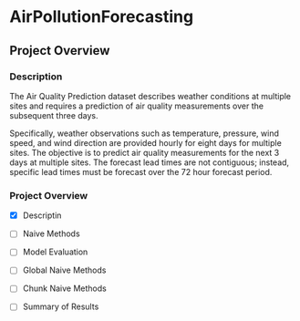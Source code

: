 # AirPollutionForecasting

## Project Overview

### Description

The Air Quality Prediction dataset describes weather conditions at multiple sites and requires a prediction of air quality measurements over the subsequent three days.

Specifically, weather observations such as temperature, pressure, wind speed, and wind direction are provided hourly for eight days for multiple sites. The objective is to predict air quality measurements for the next 3 days at multiple sites. The forecast lead times are not contiguous; instead, specific lead times must be forecast over the 72 hour forecast period.

### Project Overview

- [x] Descriptin

- [ ] Naive Methods

- [ ] Model Evaluation

- [ ] Global Naive Methods

- [ ] Chunk Naive Methods

- [ ] Summary of Results

